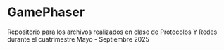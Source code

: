# GamePhaser
Repositorio para los archivos realizados en clase de Protocolos Y Redes  durante el cuatrimestre Mayo - Septiembre 2025
